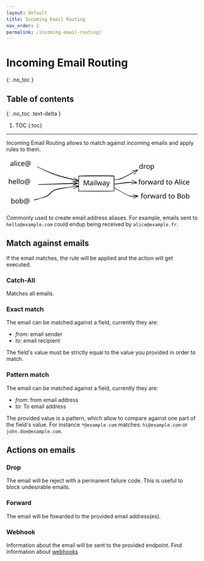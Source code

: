 ```yaml
---
layout: default
title: Incoming Email Routing
nav_order: 2
permalink: /incoming-email-routing/
---
```


# Incoming Email Routing
{: .no_toc }

## Table of contents
{: .no_toc .text-delta }

1. TOC
{:toc}

---

Incoming Email Routing allows to match against incoming emails and apply rules to them.

<div style="text-align: center">
  <img src="/assets/images/incoming-email-routing.svg" alt="Incoming Email Routing diagram"/>
</div>

Commonly used to create email address aliases. For example, emails sent to `hello@example.com` could endup being received by `alice@example.fr`.


## Match against emails

If the email matches, the rule will be applied and the action will get executed.

### Catch-All
Matches all emails.

### Exact match
The email can be matched against a field, currently they are:
- *from*: email sender
- *to*: email recipient

The field's value must be strictly equal to the value you provided in order to match.

### Pattern match
The email can be matched against a field, currently they are:
- *from*: from email address
- *to*: To email address

The provided value is a pattern, which allow to compare against one part of the field's value.
For instance `*@example.com` matches: `hi@example.com` or `john.doe@example.com`.

## Actions on emails

### Drop
The email will be reject with a permanent failure code. This is useful to block undesirable emails.

### Forward
The email will be fowarded to the provided email address(es).

### Webhook
Information about the email will be sent to the provided endpoint.
Find information about [webhooks]

[webhooks]: /webhooks/
